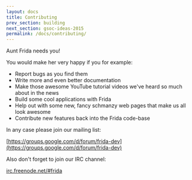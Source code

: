 ```yaml
---
layout: docs
title: Contributing
prev_section: building
next_section: gsoc-ideas-2015
permalink: /docs/contributing/
---
```


Aunt Frida needs you!

You would make her very happy if you for example:

- Report bugs as you find them
- Write more and even better documentation
- Make those awesome YouTube tutorial videos we've heard so much about in the news
- Build some cool applications with Frida
- Help out with some new, fancy schmanzy web pages that make us all look awesome
- Contribute new features back into the Frida code-base

In any case please join our mailing list:

[https://groups.google.com/d/forum/frida-dev](https://groups.google.com/d/forum/frida-dev)

Also don't forget to join our IRC channel:

[irc.freenode.net/#frida](irc://irc.freenode.net/#frida)
